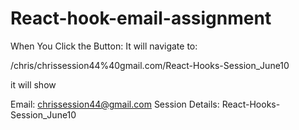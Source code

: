 # React-hook-email-assignment

When You Click the Button:
It will navigate to:

/chris/chrissession44%40gmail.com/React-Hooks-Session_June10


it will show

Email: chrissession44@gmail.com
Session Details: React-Hooks-Session_June10
